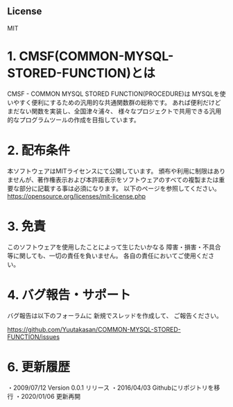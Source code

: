 ## License
MIT
# 1. CMSF(COMMON-MYSQL-STORED-FUNCTION)とは

 CMSF - COMMON MYSQL STORED FUNCTION(PROCEDURE)は
 MYSQLを使いやすく便利にするための汎用的な共通関数群の総称です。
あれば便利だけどまだない関数を実装し、全国津々浦々、
様々なプロジェクトで共用できる汎用的なプログラムツールの作成を目指しています。 


# 2. 配布条件  

  本ソフトウェアはMITライセンスにて公開しています。
  頒布や利用に制限はありませんが、著作権表示および本許諾表示をソフトウェアのすべての複製または重要な部分に記載する事は必須になります。
  以下のページを参照してください。
  https://opensource.org/licenses/mit-license.php


# 3. 免責  

  このソフトウェアを使用したことによって生じたいかなる
  障害・損害・不具合等に関しても、一切の責任を負いません。
  各自の責任においてご使用ください。

# 4. バグ報告・サポート  

  バグ報告は以下のフォーラムに
  新規でスレッドを作成して、
  ご報告ください。

  https://github.com/Yuutakasan/COMMON-MYSQL-STORED-FUNCTION/issues

# 6. 更新履歴  

  ・2009/07/12 Version 0.0.1 リリース
  ・2016/04/03 Githubにリポジトリを移行
  ・2020/01/06 更新再開
